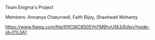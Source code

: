 Team Enigma's Project

Members: Annanya Chaturvedi, Faith Bijoy, Shashwati Mohanty 

https://www.figma.com/file/91fC6IC8505YnTM9hvUfA3/Edjoy?node-id=0%3A1
